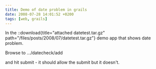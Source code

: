 ```yaml
---
title: Demo of date problem in grails
date: 2008-07-28 14:01:52 +0200
tags: [web, grails]
---
```


In the ::download{title="attached datetest.tar.gz" path="/files/posts/2008/07/datetest.tar.gz"} demo app that shows date problem.

Browse to .../datecheck/add

and hit submit - it should allow the submit but it doesn't.
